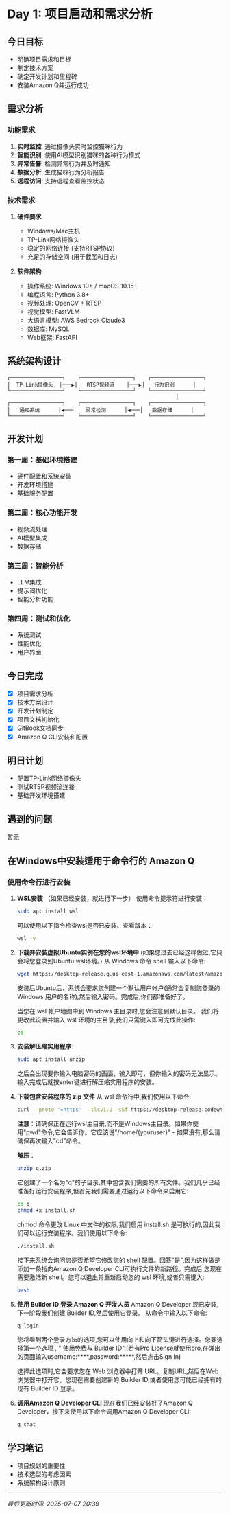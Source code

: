 # Day 1: 项目启动和需求分析

## 今日目标

- 明确项目需求和目标
- 制定技术方案
- 确定开发计划和里程碑
- 安装Amazon Q并运行成功

## 需求分析

### 功能需求

1. **实时监控**: 通过摄像头实时监控猫咪行为
2. **智能识别**: 使用AI模型识别猫咪的各种行为模式
3. **异常告警**: 检测异常行为并及时通知
4. **数据分析**: 生成猫咪行为分析报告
5. **远程访问**: 支持远程查看监控状态

### 技术需求

1. **硬件要求**:
   - Windows/Mac主机
   - TP-Link网络摄像头
   - 稳定的网络连接 (支持RTSP协议)
   - 充足的存储空间 (用于截图和日志)

2. **软件架构**:
   - 操作系统: Windows 10+ / macOS 10.15+
   - 编程语言: Python 3.8+
   - 视频处理: OpenCV + RTSP
   - 视觉模型: FastVLM
   - 大语言模型: AWS Bedrock Claude3
   - 数据库: MySQL
   - Web框架: FastAPI

## 系统架构设计

```
┌─────────────────┐    ┌─────────────────┐    ┌─────────────────┐
│  TP-Link摄像头  │───▶│   RTSP视频流    │───▶│   行为识别      │
└─────────────────┘    └─────────────────┘    └─────────────────┘
                                                       │
┌─────────────────┐    ┌─────────────────┐    ┌─────────────────┐
│   通知系统      │◀───│   异常检测      │◀───│   数据存储      │
└─────────────────┘    └─────────────────┘    └─────────────────┘
```

## 开发计划

### 第一周：基础环境搭建
- 硬件配置和系统安装
- 开发环境搭建
- 基础服务配置

### 第二周：核心功能开发
- 视频流处理
- AI模型集成
- 数据存储

### 第三周：智能分析
- LLM集成
- 提示词优化
- 智能分析功能

### 第四周：测试和优化
- 系统测试
- 性能优化
- 用户界面

## 今日完成

- [x] 项目需求分析
- [x] 技术方案设计
- [x] 开发计划制定
- [x] 项目文档初始化
- [x] GitBook文档同步
- [x] Amazon Q CLI安装和配置

## 明日计划

- 配置TP-Link网络摄像头
- 测试RTSP视频流连接
- 基础开发环境搭建

## 遇到的问题

暂无

## 在Windows中安装适用于命令行的 Amazon Q

### 使用命令行进行安装

1. **WSL安装**
   （如果已经安装，就进行下一步）
   使用命令提示符进行安装：
   ```bash
   sudo apt install wsl
   ```
   
   可以使用以下指令检查wsl是否已安装、查看版本：
   ```bash
   wsl -v
   ```

2. **下载并安装虚拟Ubuntu实例在您的wsl环境中**
   (如果您过去已经这样做过,它只会将您登录到Ubuntu wsl环境。)
   从 Windows 命令 shell 输入以下命令:
   ```bash
   wget https://desktop-release.q.us-east-1.amazonaws.com/latest/amazon-q.deb
   ```
   
   安装后Ubuntu后，系统会要求您创建一个默认用户帐户(通常会复制您登录的 Windows 用户的名称),然后输入密码。完成后,你们都准备好了。
   
   当您在 wsl 帐户地图中到 Windows 主目录时,您会注意到默认目录。
   我们将更改此设置并输入 wsl 环境的主目录,我们只需键入即可完成此操作:
   ```bash
   cd
   ```

3. **安装解压缩实用程序**:
   ```bash
   sudo apt install unzip
   ```
   
   之后会出现要你输入电脑密码的画面，输入即可，但你输入的密码无法显示。输入完成后就按enter键进行解压缩实用程序的安装。

4. **下载包含安装程序的 zip 文件**
   从 wsl 命令行中,我们使用以下命令:
   ```bash
   curl --proto '=https' --tlsv1.2 -sSf https://desktop-release.codewhisperer.us-east-1.amazonaws.com/latest/q-x86_64-linux-musl.zip -o q.zip
   ```
   
   **注意**：请确保正在运行wsl主目录,而不是Windows主目录。如果你使用"pwd"命令,它会告诉你。它应该说"/home/{youruser}" - 如果没有,那么请确保再次输入"cd"命令。
   
   **解压**：
   ```bash
   unzip q.zip
   ```
   
   它创建了一个名为"q"的子目录,其中包含我们需要的所有文件。我们几乎已经准备好运行安装程序,但首先我们需要通过运行以下命令来启用它:
   ```bash
   cd q
   chmod +x install.sh
   ```
   
   chmod 命令更改 Linux 中文件的权限,我们启用 install.sh 是可执行的,因此我们可以运行安装程序。我们使用以下命令:
   ```bash
   ./install.sh
   ```
   
   接下来系统会询问您是否希望它修改您的 shell 配置。回答"是",因为这样做是添加一条指向Amazon Q Developer CLI可执行文件的新路径。完成后,您现在需要激活新 shell。您可以退出并重新启动您的 wsl 环境,或者只需键入:
   ```bash
   bash
   ```

5. **使用 Builder ID 登录 Amazon Q 开发人员**
   Amazon Q Developer 现已安装,下一阶段我们创建 Builder ID,然后使用它登录。
   从命令中输入以下命令:
   ```bash
   q login
   ```
   
   您将看到两个登录方法的选项,您可以使用向上和向下箭头键进行选择。您要选择第一个选项 , " 使用免费与 Builder ID".(若有Pro License就使用pro,在弹出的页面输入username:****,password:*****,然后点击Sign In)
   
   选择此选项时,它会要求您在 Web 浏览器中打开 URL。复制URL,然后在Web浏览器中打开它。您现在需要创建新的 Builder ID,或者使用您可能已经拥有的现有 Builder ID 登录。

6. **调用Amazon Q Developer CLI**
   现在我们已经安装好了Amazon Q Developer，接下来使用以下命令调用Amazon Q Developer CLI:
   ```bash
   q chat
   ```

## 学习笔记

- 项目规划的重要性
- 技术选型的考虑因素
- 系统架构设计原则

---
*最后更新时间: 2025-07-07 20:39*
